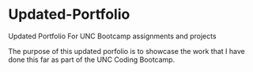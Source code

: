 # Updated-Portfolio

Updated Portfolio For UNC Bootcamp assignments and projects

The purpose of this updated porfolio is to showcase the work that I have done this far as part of the UNC Coding Bootcamp.
